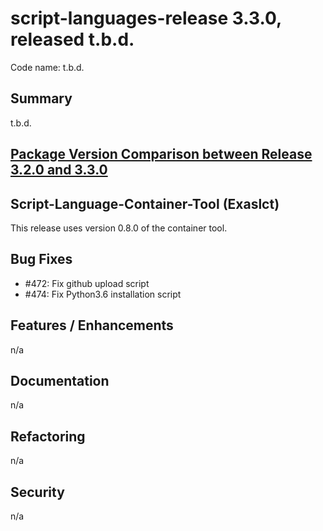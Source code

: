 # script-languages-release 3.3.0, released t.b.d.

Code name: t.b.d. 

## Summary

t.b.d. 

## [Package Version Comparison between Release 3.2.0 and 3.3.0](package_diffs/3.3.0/README.md)
  
## Script-Language-Container-Tool (Exaslct)

This release uses version 0.8.0 of the container tool.

## Bug Fixes

 - #472: Fix github upload script
 - #474: Fix Python3.6 installation script

## Features / Enhancements

n/a

## Documentation

n/a

## Refactoring

n/a

## Security

n/a